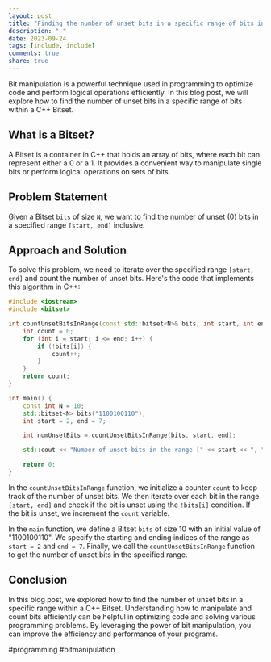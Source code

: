 ```yaml
---
layout: post
title: "Finding the number of unset bits in a specific range of bits in a C++ Bitset"
description: " "
date: 2023-09-24
tags: [include, include]
comments: true
share: true
---
```


Bit manipulation is a powerful technique used in programming to optimize code and perform logical operations efficiently. In this blog post, we will explore how to find the number of unset bits in a specific range of bits within a C++ Bitset.

## What is a Bitset?

A Bitset is a container in C++ that holds an array of bits, where each bit can represent either a 0 or a 1. It provides a convenient way to manipulate single bits or perform logical operations on sets of bits.

## Problem Statement

Given a Bitset `bits` of size `N`, we want to find the number of unset (0) bits in a specified range `[start, end]` inclusive.

## Approach and Solution

To solve this problem, we need to iterate over the specified range `[start, end]` and count the number of unset bits. Here's the code that implements this algorithm in C++:

```cpp
#include <iostream>
#include <bitset>

int countUnsetBitsInRange(const std::bitset<N>& bits, int start, int end) {
    int count = 0;
    for (int i = start; i <= end; i++) {
        if (!bits[i]) {
            count++;
        }
    }
    return count;
}

int main() {
    const int N = 10;
    std::bitset<N> bits("1100100110");
    int start = 2, end = 7;

    int numUnsetBits = countUnsetBitsInRange(bits, start, end);

    std::cout << "Number of unset bits in the range [" << start << ", " << end << "] is: " << numUnsetBits << std::endl;

    return 0;
}
```

In the `countUnsetBitsInRange` function, we initialize a counter `count` to keep track of the number of unset bits. We then iterate over each bit in the range `[start, end]` and check if the bit is unset using the `!bits[i]` condition. If the bit is unset, we increment the `count` variable.

In the `main` function, we define a Bitset `bits` of size 10 with an initial value of "1100100110". We specify the starting and ending indices of the range as `start = 2` and `end = 7`. Finally, we call the `countUnsetBitsInRange` function to get the number of unset bits in the specified range.

## Conclusion

In this blog post, we explored how to find the number of unset bits in a specific range within a C++ Bitset. Understanding how to manipulate and count bits efficiently can be helpful in optimizing code and solving various programming problems. By leveraging the power of bit manipulation, you can improve the efficiency and performance of your programs.

#programming #bitmanipulation